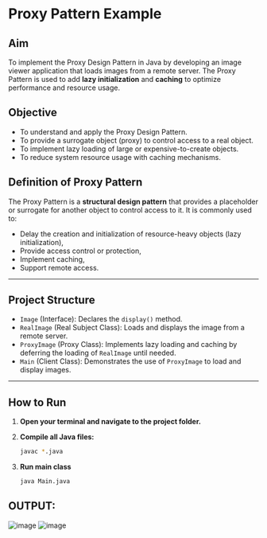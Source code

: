 # Proxy Pattern Example

## Aim
To implement the Proxy Design Pattern in Java by developing an image viewer application that loads images from a remote server. The Proxy Pattern is used to add **lazy initialization** and **caching** to optimize performance and resource usage.

## Objective
- To understand and apply the Proxy Design Pattern.
- To provide a surrogate object (proxy) to control access to a real object.
- To implement lazy loading of large or expensive-to-create objects.
- To reduce system resource usage with caching mechanisms.

## Definition of Proxy Pattern
The Proxy Pattern is a **structural design pattern** that provides a placeholder or surrogate for another object to control access to it. It is commonly used to:
- Delay the creation and initialization of resource-heavy objects (lazy initialization),
- Provide access control or protection,
- Implement caching,
- Support remote access.

---

## Project Structure

- `Image` (Interface): Declares the `display()` method.
- `RealImage` (Real Subject Class): Loads and displays the image from a remote server.
- `ProxyImage` (Proxy Class): Implements lazy loading and caching by deferring the loading of `RealImage` until needed.
- `Main` (Client Class): Demonstrates the use of `ProxyImage` to load and display images.

---

## How to Run

1. **Open your terminal and navigate to the project folder.**

2. **Compile all Java files:**
   ```bash
   javac *.java
3. **Run main class**
   ```bash
   java Main.java

## OUTPUT:
![image](https://github.com/user-attachments/assets/ee389e7f-c82e-4c76-ace8-98d6facbfba0)
![image](https://github.com/user-attachments/assets/f7d7222e-80fb-4d17-a810-1d1091610d7e)


 
